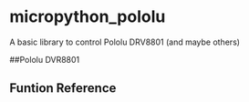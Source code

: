 # micropython_pololu
A basic library to control Pololu DRV8801 (and maybe others)

##Pololu DVR8801

## Funtion Reference

###
